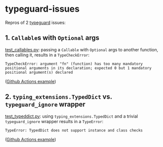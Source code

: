 # typeguard-issues
Repros of 2 [typeguard] issues:

## 1. `Callable`s with `Optional` args

[test_callables.py](src/test_callables.py): passing a `Callable` with `Optional` args to another function, then calling it, results in a `TypeCheckError`:

```
TypeCheckError: argument "fn" (function) has too many mandatory positional arguments in its declaration; expected 0 but 1 mandatory positional argument(s) declared
```

([Github Actions example][GHA callable])

## 2. `typing_extensions.TypedDict` vs. `typeguard_ignore` wrapper
[test_typeddict.py](src/test_typeddict.py): using `typing_extensions.TypedDict` and a trivial `typeguard_ignore` wrapper results in a `TypeError`:

```
TypeError: TypedDict does not support instance and class checks
```
([Github Actions example][GHA typeddict])

[typeguard]: https://github.com/agronholm/typeguard
[GHA callable]: https://github.com/ryan-williams/typeguard-issues/actions/runs/8367660052/job/22910449378#step:6:92
[GHA typeddict]: https://github.com/ryan-williams/typeguard-issues/actions/runs/8367660052/job/22910449378#step:6:121
